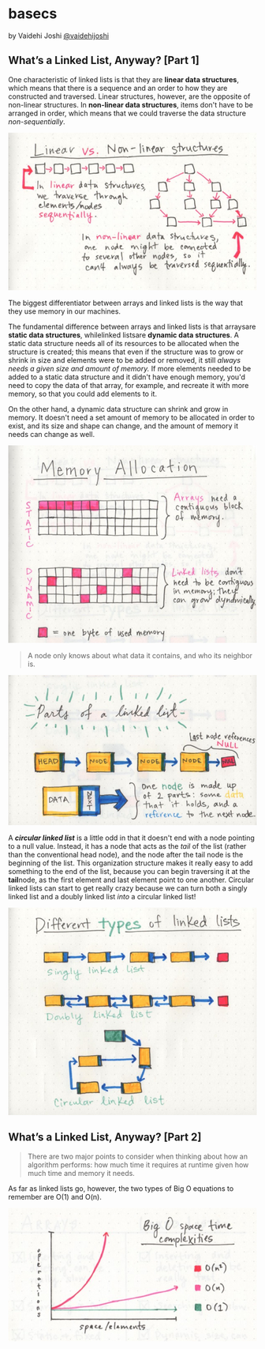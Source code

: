 # basecs

by  Vaidehi Joshi [@vaidehijoshi](https://twitter.com/vaidehijoshi)

## What’s a Linked List, Anyway? [Part 1]

One characteristic of linked lists is that they are **linear data structures**, which means that there is a sequence and an order to how they are constructed and traversed. Linear structures, however, are the opposite of non-linear structures. In **non-linear data structures**, items don't have to be arranged in order, which means that we could traverse the data structure *non-sequentially*.

![](imgs/linear_non-linear.jpeg)

The biggest differentiator between arrays and linked lists is the way that they use memory in our machines.

The fundamental difference between arrays and linked lists is that arraysare **static data structures**, whilelinked listsare **dynamic data structures**. A static data structure needs all of its resources to be allocated when the structure is created; this means that even if the structure was to grow or shrink in size and elements were to be added or removed, it still *always needs a given size and amount of memory.* If more elements needed to be added to a static data structure and it didn't have enough memory, you'd need to copy the data of that array, for example, and recreate it with more memory, so that you could add elements to it.

On the other hand, a dynamic data structure can shrink and grow in memory. It doesn't need a set amount of memory to be allocated in order to exist, and its size and shape can change, and the amount of memory it needs can change as well.

![](imgs/memory.jpeg)

> A node only knows about what data it contains, and who its neighbor is.

![](imgs/parts_of_a_linked_list.jpeg)

A ***circular linked list*** is a little odd in that it doesn't end with a node pointing to a null value. Instead, it has a node that acts as the *tail* of the list (rather than the conventional head node), and the node after the tail node is the beginning of the list. This organization structure makes it really easy to add something to the end of the list, because you can begin traversing it at the **tail**node, as the first element and last element point to one another. Circular linked lists can start to get really crazy because we can turn both a singly linked list and a doubly linked list *into* a circular linked list!

![](imgs/types_of_linked_lists.jpeg)


## What’s a Linked List, Anyway? [Part 2]

> There are two major points to consider when thinking about how an algorithm performs: how much time it requires at runtime given how much time and memory it needs.

As far as linked lists go, however, the two types of Big O equations to remember are O(1) and O(n).

![](imgs/big-O-notation.jpeg)
